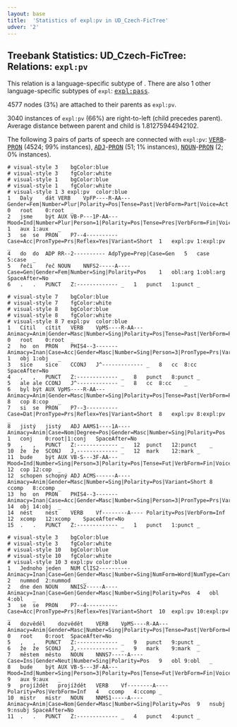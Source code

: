 ```yaml
---
layout: base
title:  'Statistics of expl:pv in UD_Czech-FicTree'
udver: '2'
---
```


## Treebank Statistics: UD_Czech-FicTree: Relations: `expl:pv`

This relation is a language-specific subtype of .
There are also 1 other language-specific subtypes of `expl`: <tt><a href="cs_fictree-dep-expl-pass.html">expl:pass</a></tt>.

4577 nodes (3%) are attached to their parents as `expl:pv`.

3040 instances of `expl:pv` (66%) are right-to-left (child precedes parent).
Average distance between parent and child is 1.81275944942102.

The following 3 pairs of parts of speech are connected with `expl:pv`: <tt><a href="cs_fictree-pos-VERB.html">VERB</a></tt>-<tt><a href="cs_fictree-pos-PRON.html">PRON</a></tt> (4524; 99% instances), <tt><a href="cs_fictree-pos-ADJ.html">ADJ</a></tt>-<tt><a href="cs_fictree-pos-PRON.html">PRON</a></tt> (51; 1% instances), <tt><a href="cs_fictree-pos-NOUN.html">NOUN</a></tt>-<tt><a href="cs_fictree-pos-PRON.html">PRON</a></tt> (2; 0% instances).


~~~ conllu
# visual-style 3	bgColor:blue
# visual-style 3	fgColor:white
# visual-style 1	bgColor:blue
# visual-style 1	fgColor:white
# visual-style 1 3 expl:pv	color:blue
1	Daly	dát	VERB	VpFP----R-AA---	Gender=Fem|Number=Plur|Polarity=Pos|Tense=Past|VerbForm=Part|Voice=Act	0	root	0:root	_
2	jsme	být	AUX	VB-P---1P-AA---	Mood=Ind|Number=Plur|Person=1|Polarity=Pos|Tense=Pres|VerbForm=Fin|Voice=Act	1	aux	1:aux	_
3	se	se	PRON	P7--4----------	Case=Acc|PronType=Prs|Reflex=Yes|Variant=Short	1	expl:pv	1:expl:pv	_
4	do	do	ADP	RR--2----------	AdpType=Prep|Case=Gen	5	case	5:case	_
5	řeči	řeč	NOUN	NNFS2-----A----	Case=Gen|Gender=Fem|Number=Sing|Polarity=Pos	1	obl:arg	1:obl:arg	SpaceAfter=No
6	.	.	PUNCT	Z:-------------	_	1	punct	1:punct	_

~~~


~~~ conllu
# visual-style 7	bgColor:blue
# visual-style 7	fgColor:white
# visual-style 8	bgColor:blue
# visual-style 8	fgColor:white
# visual-style 8 7 expl:pv	color:blue
1	Cítil	cítit	VERB	VpMS----R-AA---	Animacy=Anim|Gender=Masc|Number=Sing|Polarity=Pos|Tense=Past|VerbForm=Part|Voice=Act	0	root	0:root	_
2	ho	on	PRON	PHIS4--3-------	Animacy=Inan|Case=Acc|Gender=Masc|Number=Sing|Person=3|PronType=Prs|Variant=Short	1	obj	1:obj	_
3	sice	sice	CCONJ	J^-------------	_	8	cc	8:cc	SpaceAfter=No
4	,	,	PUNCT	Z:-------------	_	8	punct	8:punct	_
5	ale	ale	CCONJ	J^-------------	_	8	cc	8:cc	_
6	byl	být	AUX	VpMS----R-AA---	Animacy=Anim|Gender=Masc|Number=Sing|Polarity=Pos|Tense=Past|VerbForm=Part|Voice=Act	8	cop	8:cop	_
7	si	se	PRON	P7--3----------	Case=Dat|PronType=Prs|Reflex=Yes|Variant=Short	8	expl:pv	8:expl:pv	_
8	jistý	jistý	ADJ	AAMS1----1A----	Animacy=Anim|Case=Nom|Degree=Pos|Gender=Masc|Number=Sing|Polarity=Pos	1	conj	0:root|1:conj	SpaceAfter=No
9	,	,	PUNCT	Z:-------------	_	12	punct	12:punct	_
10	že	že	SCONJ	J,-------------	_	12	mark	12:mark	_
11	bude	být	AUX	VB-S---3F-AA---	Mood=Ind|Number=Sing|Person=3|Polarity=Pos|Tense=Fut|VerbForm=Fin|Voice=Act	12	cop	12:cop	_
12	schopen	schopný	ADJ	ACMS------A----	Animacy=Anim|Gender=Masc|Number=Sing|Polarity=Pos|Variant=Short	8	ccomp	8:ccomp	_
13	ho	on	PRON	PHIS4--3-------	Animacy=Inan|Case=Acc|Gender=Masc|Number=Sing|Person=3|PronType=Prs|Variant=Short	14	obj	14:obj	_
14	nést	nést	VERB	Vf--------A----	Polarity=Pos|VerbForm=Inf	12	xcomp	12:xcomp	SpaceAfter=No
15	.	.	PUNCT	Z:-------------	_	1	punct	1:punct	_

~~~


~~~ conllu
# visual-style 3	bgColor:blue
# visual-style 3	fgColor:white
# visual-style 10	bgColor:blue
# visual-style 10	fgColor:white
# visual-style 10 3 expl:pv	color:blue
1	Jednoho	jeden	NUM	ClIS2----------	Animacy=Inan|Case=Gen|Gender=Masc|Number=Sing|NumForm=Word|NumType=Card|NumValue=1,2,3	2	nummod	2:nummod	_
2	dne	den	NOUN	NNIS2-----A----	Animacy=Inan|Case=Gen|Gender=Masc|Number=Sing|Polarity=Pos	4	obl	4:obl	_
3	se	se	PRON	P7--4----------	Case=Acc|PronType=Prs|Reflex=Yes|Variant=Short	10	expl:pv	10:expl:pv	_
4	dozvěděl	dozvědět	VERB	VpMS----R-AA---	Animacy=Anim|Gender=Masc|Number=Sing|Polarity=Pos|Tense=Past|VerbForm=Part|Voice=Act	0	root	0:root	SpaceAfter=No
5	,	,	PUNCT	Z:-------------	_	9	punct	9:punct	_
6	že	že	SCONJ	J,-------------	_	9	mark	9:mark	_
7	městem	město	NOUN	NNNS7-----A----	Case=Ins|Gender=Neut|Number=Sing|Polarity=Pos	9	obl	9:obl	_
8	bude	být	AUX	VB-S---3F-AA---	Mood=Ind|Number=Sing|Person=3|Polarity=Pos|Tense=Fut|VerbForm=Fin|Voice=Act	9	aux	9:aux	_
9	projíždět	projíždět	VERB	Vf--------A----	Polarity=Pos|VerbForm=Inf	4	ccomp	4:ccomp	_
10	mistr	mistr	NOUN	NNMS1-----A----	Animacy=Anim|Case=Nom|Gender=Masc|Number=Sing|Polarity=Pos	9	nsubj	9:nsubj	SpaceAfter=No
11	.	.	PUNCT	Z:-------------	_	4	punct	4:punct	_

~~~


